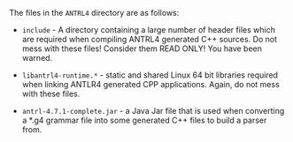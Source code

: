 The files in the ``ANTRL4`` directory are as follows:

* ``include`` - A directory containing a large number of header files which are required when compiling ANTRL4 generated C++ sources. Do not mess with these files! Consider them READ ONLY! You have been warned.

* ``libantrl4-runtime.*``  - static and shared Linux 64 bit libraries required when linking ANTLR4 generated CPP applications. Again, do not mess with these files.

* ``antrl-4.7.1-complete.jar`` - a Java Jar file that is used when converting a *.g4 grammar file into some generated C++ files to build a parser from. 


